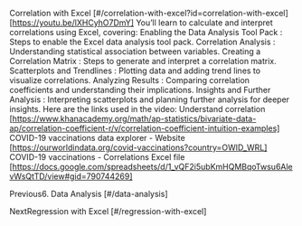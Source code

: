 Correlation with Excel [#/correlation-with-excel?id=correlation-with-excel] [https://youtu.be/lXHCyhO7DmY] You’ll learn to calculate and interpret correlations using Excel, covering: Enabling the Data Analysis Tool Pack : Steps to enable the Excel data analysis tool pack. Correlation Analysis : Understanding statistical association between variables. Creating a Correlation Matrix : Steps to generate and interpret a correlation matrix. Scatterplots and Trendlines : Plotting data and adding trend lines to visualize correlations. Analyzing Results : Comparing correlation coefficients and understanding their implications. Insights and Further Analysis : Interpreting scatterplots and planning further analysis for deeper insights. Here are the links used in the video: Understand correlation [https://www.khanacademy.org/math/ap-statistics/bivariate-data-ap/correlation-coefficient-r/v/correlation-coefficient-intuition-examples] COVID-19 vaccinations data explorer - Website [https://ourworldindata.org/covid-vaccinations?country=OWID_WRL] COVID-19 vaccinations - Correlations Excel file [https://docs.google.com/spreadsheets/d/1_vQF2i5ubKmHQMBqoTwsu6AlevWsQtTD/view#gid=790744269]

Previous6. Data Analysis [#/data-analysis]

NextRegression with Excel [#/regression-with-excel]
